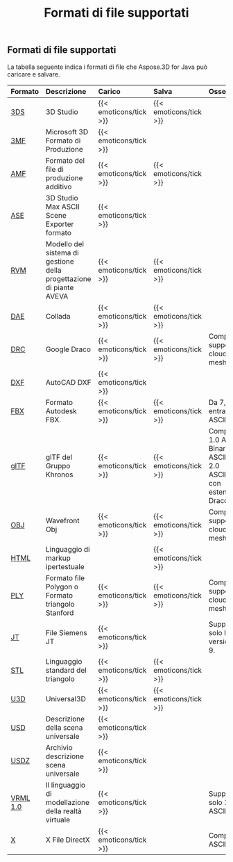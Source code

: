 ﻿---
title: Formati di file supportati
type: docs
weight: 20
url: /it/java/supported-file-formats/
description: La tabella seguente indica i formati di file che Aspose.3D for Java può caricare e salvare.
---
## **Formati di file supportati**
La tabella seguente indica i formati di file che Aspose.3D for Java può caricare e salvare.

|**Formato**|**Descrizione**|**Carico**|**Salva**|**Osservazioni**|
|:- |:- |:- |:- |:- |
|[3DS](https://docs.fileformat.com/3d/3ds/)|3D Studio|{{< emoticons/tick >}}|{{< emoticons/tick >}}||
|[3MF](https://docs.fileformat.com/3d/3mf/)|Microsoft 3D Formato di Produzione|{{< emoticons/tick >}}|||
|[AMF](https://docs.fileformat.com/3d/amf/)|Formato del file di produzione additivo|{{< emoticons/tick >}}|{{< emoticons/tick >}}||
|[ASE](https://docs.fileformat.com/3d/ase/)|3D Studio Max ASCII Scene Exporter formato|{{< emoticons/tick >}}|||
|[RVM](https://docs.fileformat.com/3d/rvm/)|Modello del sistema di gestione della progettazione di piante AVEVA|{{< emoticons/tick >}}|{{< emoticons/tick >}}||
|[DAE](https://docs.fileformat.com/3d/dae/)|Collada|{{< emoticons/tick >}}|{{< emoticons/tick >}}||
|[DRC](https://docs.fileformat.com/3d/drc/)|Google Draco|{{< emoticons/tick >}}|{{< emoticons/tick >}}|Compreso il supporto cloud mesh/point|
|[DXF](https://docs.fileformat.com/cad/dxf/)|AutoCAD DXF|{{< emoticons/tick >}}|||
|[FBX](https://docs.fileformat.com/3d/fbx/)|Formato Autodesk FBX.|{{< emoticons/tick >}}|{{< emoticons/tick >}}|Da 7,2 a 7,5, entrambi ASCII/Binary.|
|[glTF](https://docs.fileformat.com/3d/glb/)|glTF del Gruppo Khronos|{{< emoticons/tick >}}|{{< emoticons/tick >}}|Compreso 1.0 ASCII/ Binary, 2.0 ASCII/Binary, 2.0 ASCII/Binary con estensione Draco|
|[OBJ](https://docs.fileformat.com/3d/obj/)|Wavefront Obj|{{< emoticons/tick >}}|{{< emoticons/tick >}}|Compreso il supporto cloud mesh/point.|
|[HTML](https://docs.fileformat.com/web/html/)|Linguaggio di markup ipertestuale||{{< emoticons/tick >}}||
|[PLY](https://docs.fileformat.com/3d/ply/)|Formato file Polygon o Formato triangolo Stanford|{{< emoticons/tick >}}|{{< emoticons/tick >}}|Compreso il supporto cloud mesh/point.|
|[JT](https://docs.fileformat.com/3d/jt/)|File Siemens JT|{{< emoticons/tick >}}||Supporta solo la versione 8 e 9.|
|[STL](https://docs.fileformat.com/cad/stl/)|Linguaggio standard del triangolo|{{< emoticons/tick >}}|{{< emoticons/tick >}}||
|[U3D](https://docs.fileformat.com/3d/u3d/)|Universal3D|{{< emoticons/tick >}}|{{< emoticons/tick >}}||
|[USD](https://docs.fileformat.com/3d/usd/)|Descrizione della scena universale|{{< emoticons/tick >}}|||
|[USDZ](https://docs.fileformat.com/3d/usdz/)|Archivio descrizione scena universale|{{< emoticons/tick >}}|||
|[VRML 1.0](https://docs.fileformat.com/3d/vrml/)|Il linguaggio di modellazione della realtà virtuale|{{< emoticons/tick >}}||Supporta solo 1.0 ASCII.|
|[X](https://docs.fileformat.com/3d/x/)|X File DirectX|{{< emoticons/tick >}}||Compreso ASCII/binario.|

